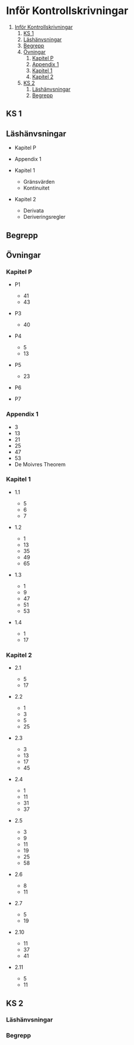 # Inför Kontrollskrivningar

<!-- TOC depthFrom:1 depthTo:6 withLinks:1 updateOnSave:1 orderedList:1 -->

1. [Inför Kontrollskrivningar](#inför-kontrollskrivningar)
	1. [KS 1](#ks-1)
	2. [Läshänvsningar](#läshänvsningar)
	3. [Begrepp](#begrepp)
	4. [Övningar](#övningar)
		1. [Kapitel P](#kapitel-p)
		2. [Appendix 1](#appendix-1)
		3. [Kapitel 1](#kapitel-1)
		4. [Kapitel 2](#kapitel-2)
	5. [KS 2](#ks-2)
		1. [Läshänvsningar](#läshänvsningar)
		2. [Begrepp](#begrepp)

<!-- /TOC -->

## KS 1

## Läshänvsningar

- Kapitel P
- Appendix 1

- Kapitel 1

  - Gränsvärden
  - Kontinuitet

- Kapitel 2

  - Derivata
  - Deriveringsregler

## Begrepp

## Övningar

### Kapitel P

- P1

  - 41
  - 43

- P3

  - 40

- P4

  - 5
  - 13

- P5

  - 23

- P6

- P7

### Appendix 1

- 3
- 13
- 21
- 25
- 47
- 53
- De Moivres Theorem

### Kapitel 1

- 1.1

  - 5
  - 6
  - 7

- 1.2

  - 1
  - 13
  - 35
  - 49
  - 65

- 1.3

  - 1
  - 9
  - 47
  - 51
  - 53

- 1.4

  - 1
  - 17

### Kapitel 2

- 2.1

  - 5
  - 17

- 2.2

  - 1
  - 3
  - 5
  - 25

- 2.3

  - 3
  - 13
  - 17
  - 45

- 2.4

  - 1
  - 11
  - 31
  - 37

- 2.5

  - 3
  - 9
  - 11
  - 19
  - 25
  - 58

- 2.6

  - 8
  - 11

- 2.7

  - 5
  - 19

- 2.10

  - 11
  - 37
  - 41

- 2.11

  - 5
  - 11

## KS 2

### Läshänvsningar

### Begrepp

